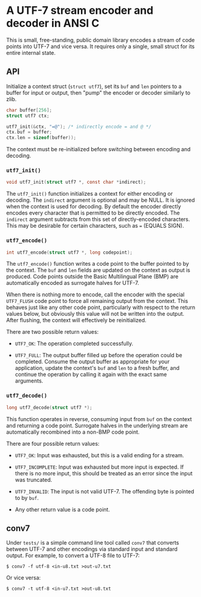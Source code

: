 # A UTF-7 stream encoder and decoder in ANSI C

This is small, free-standing, public domain library encodes a stream of
code points into UTF-7 and vice versa. It requires only a single, small
struct for its entire internal state.

## API

Initialize a context struct (`struct utf7`), set its `buf` and `len`
pointers to a buffer for input or output, then "pump" the encoder or
decoder similarly to zlib.

```c
char buffer[256];
struct utf7 ctx;

utf7_init(&ctx, "=@"); /* indirectly encode = and @ */
ctx.buf = buffer;
ctx.len = sizeof(buffer));
```

The context must be re-initialized before switching between encoding and
decoding.

### `utf7_init()`

```c
void utf7_init(struct utf7 *, const char *indirect);
```

The `utf7_init()` function initializes a context for either encoding
or decoding. The `indirect` argument is optional and may be NULL. It
is ignored when the context is used for decoding. By default the
encoder directly encodes every character that is permitted to be
directly encoded. The `indirect` argument subtracts from this set of
directly-encoded characters. This may be desirable for certain
characters, such as `=` (EQUALS SIGN).

### `utf7_encode()`

```c
int utf7_encode(struct utf7 *, long codepoint);
```

The `utf7_encode()` function writes a code point to the buffer pointed
to by the context. The `buf` and `len` fields are updated on the
context as output is produced. Code points outside the Basic
Multilingual Plane (BMP) are automatically encoded as surrogate halves
for UTF-7.

When there is nothing more to encode, call the encoder with the
special `UTF7_FLUSH` code point to force all remaining output from the
context. This behaves just like any other code point, particularly
with respect to the return values below, but obviously this value will
not be written into the output. After flushing, the context will
effectively be reinitialized.

There are two possible return values:

* `UTF7_OK`: The operation completed successfully.

* `UTF7_FULL`: The output buffer filled up before the operation could be
  completed. Consume the output buffer as appropriate for your
  application, update the context's `buf` and `len` to a fresh buffer,
  and continue the operation by calling it again with the exact same
  arguments.

### `utf7_decode()`

```c
long utf7_decode(struct utf7 *);
```

This function operates in reverse, consuming input from `buf` on the
context and returning a code point. Surrogate halves in the underlying
stream are automatically recombined into a non-BMP code point.

There are four possible return values:

* `UTF7_OK`: Input was exhausted, but this is a valid ending for a
  stream.

* `UTF7_INCOMPLETE`: Input was exhausted but more input is expected. If
  there is no more input, this should be treated as an error since the
  input was truncated.

* `UTF7_INVALID`: The input is not valid UTF-7. The offending byte is
  pointed to by `buf`.

* Any other return value is a code point.

## conv7

Under `tests/` is a simple command line tool called `conv7` that
converts between UTF-7 and other encodings via standard input and
standard output. For example, to convert a UTF-8 file to UTF-7:

    $ conv7 -f utf-8 <in-u8.txt >out-u7.txt

Or vice versa:

    $ conv7 -t utf-8 <in-u7.txt >out-u8.txt

